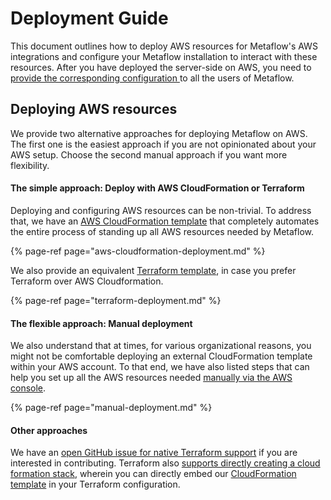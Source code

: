 # Deployment Guide

This document outlines how to deploy AWS resources for Metaflow's AWS integrations and configure your Metaflow installation to interact with these resources. After you have deployed the server-side on AWS, you need to [provide the corresponding configuration ](../../overview/configuring-metaflow.md)to all the users of Metaflow.

## Deploying AWS resources

We provide two alternative approaches for deploying Metaflow on AWS. The first one is the easiest approach if you are not opinionated about your AWS setup. Choose the second manual approach if you want more flexibility.

#### The simple approach: Deploy with AWS CloudFormation or Terraform

Deploying and configuring AWS resources can be non-trivial. To address that, we have an [AWS CloudFormation template](aws-cloudformation-deployment.md) that completely automates the entire process of standing up all AWS resources needed by Metaflow. 

{% page-ref page="aws-cloudformation-deployment.md" %}

We also provide an equivalent [Terraform template](https://github.com/Netflix/metaflow-tools/tree/master/aws/terraform), in case you prefer Terraform over AWS Cloudformation.

{% page-ref page="terraform-deployment.md" %}

#### The flexible approach: Manual deployment

We also understand that at times, for various organizational reasons, you might not be comfortable deploying an external CloudFormation template within your AWS account. To that end, we have also listed steps that can help you set up all the AWS resources needed [manually via the AWS console](manual-deployment.md). 

{% page-ref page="manual-deployment.md" %}

#### Other approaches

We have an [open GitHub issue for native Terraform support](https://github.com/Netflix/metaflow/issues/38) if you are interested in contributing. Terraform also [supports directly creating a cloud formation stack](https://registry.terraform.io/providers/hashicorp/aws/latest/docs/resources/cloudformation_stack), wherein you can directly embed our [CloudFormation template](https://github.com/Netflix/metaflow-tools/tree/master/aws/cloudformation) in your Terraform configuration.

 


